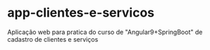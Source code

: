 # app-clientes-e-servicos
Aplicação web para pratica do curso de "Angular9+SpringBoot" de cadastro de clientes e serviços
